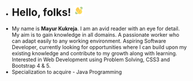 - # Hello, folks! <img src="hello.gif" width="30px">
- My name is **Mayur Kukreja**. I am an avid reader with an eye for detail. My aim is to gain knowledge in all domains. A passionate worker who can adapt easily to any working environment. Aspiring Software Developer, currently looking for opportunities where I can build upon my existing knowledge and contribute to my growth along with learning. Interested in Web Development using Problem Solving, CSS3 and Bootstrap 4 & 5. 
- Specialization to acquire - Java Programming

<!---
mayurrkukreja/mayurrkukreja is a ✨ special ✨ repository because its `README.md` (this file) appears on your GitHub profile.
You can click the Preview link to take a look at your changes.
--->
